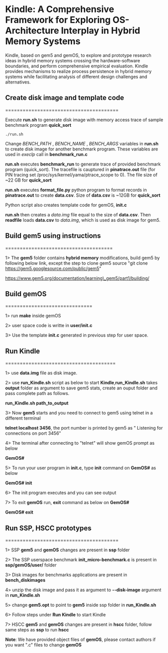 # Kindle: A Comprehensive Framework for Exploring OS-Architecture Interplay in Hybrid Memory Systems

Kindle, based on gem5 and gemOS, to explore and prototype research ideas in hybrid memory systems crossing the hardware-software boundaries, and perform comprehensive empirical evaluation. Kindle provides mechanisms to realize process persistence in hybrid memory systems while facilitating analysis of different design challenges and alternatives.

## Create disk image and template code
=======================================

Execute **run.sh** to generate disk image with memory access trace of sample benchmark program **quick\_sort**

`./run.sh`

Change *BENCH\_PATH* , *BENCH\_NAME* , *BENCH\_ARGS* variables in **run.sh** to create disk image for another benchmark program. These variables are used in *execlp* call in **benchmark\_run.c**

**run.sh** executes **benchmark\_run** to generate trace of provided benchmark program (quick\_sort). The tracefile is cauptured in **pinatrace.out** file (for PIN tracing set /proc/sys/kernel/yama/ptrace\_scope to 0). The file size of ~22 GB for **quick\_sort**


**run.sh** executes **format\_file.py** python program to format records in **pinatrace.out** to create **data.csv**. Size of **data.csv** is ~12GB for **quick\_sort**

Python script also creates template code for gemOS, **init.c**

**run.sh** then creates a *data.img* file equal to the size of **data.csv**. Then **readfile** loads **data.csv** to *data.img*, which is used as disk image for gem5.

## Build gem5 using instructions 
=====================================

1> The **gem5** folder contains **hybrid memory** modifications, build gem5 by following below link, except the step to clone gem5 source "git clone https://gem5.googlesource.com/public/gem5"

https://www.gem5.org/documentation/learning\_gem5/part1/building/

## Build gemOS 
==============================

1> run **make** inside gemOS

2> user space code is writte in **user/init.c**

3> Use the template **init.c** generated in previous step for user space.

## Run Kindle
======================================

1> use **data.img** file as disk image.

2> use **run_Kindle.sh** script as below to start **Kindle**,**run_Kindle.sh** takes **output** folder as argument to save gem5 stats, create an ouput folder and pass complete path as follows.

**run_Kindle.sh path_to_output**

3> Now **gem5** starts and you need to connect to gem5 using telnet in a different terminal

**telnet localhost 3456**, the port number is printed by gem5 as " Listening for connections on port 3456"

4> The terminal after connecting to "telnet" will show gemOS prompt as below

**GemOS#**

5> To run your user program in **init.c**, type **init** command on **GemOS#** as below

**GemOS# init**

6> The init program executes and you can see output

7> To exit **gemOS** run, **exit** command as below on **GemOS#**

**GemOS# exit**

## Run SSP, HSCC prototypes
=======================================

1> SSP **gem5** and **gemOS** changes are present in **ssp** folder

2> The SSP userspace benchmark **init\_micro-benchmark.c** is present in **ssp/gemOS/user/** folder

3> Disk images for benchmarks applications are present in **bench_diskimages**

4> unzip the disk image and pass it as argument to **--disk-image** argument in **run_Kindle.sh**

5> change **gem5.opt** to point to **gem5** inside ssp folder in **run_Kindle.sh**

6> Follow steps under **Run Kindle** to start Kindle

7> HSCC **gem5** and **gemOS** changes are present in **hscc** folder, follow same steps as **ssp** to run **hscc**

**Note**: We have provided object files of **gemOS**, please contact authors if you want ".c" files to change **gemOS**


